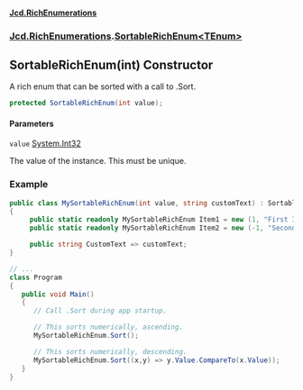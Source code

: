 #### [Jcd.RichEnumerations](index.md 'index')
### [Jcd.RichEnumerations](Jcd.RichEnumerations.md 'Jcd.RichEnumerations').[SortableRichEnum&lt;TEnum&gt;](Jcd.RichEnumerations.SortableRichEnum_TEnum_.md 'Jcd.RichEnumerations.SortableRichEnum<TEnum>')

## SortableRichEnum(int) Constructor

A rich enum that can be sorted with a call to .Sort.

```csharp
protected SortableRichEnum(int value);
```
#### Parameters

<a name='Jcd.RichEnumerations.SortableRichEnum_TEnum_.SortableRichEnum(int).value'></a>

`value` [System.Int32](https://docs.microsoft.com/en-us/dotnet/api/System.Int32 'System.Int32')

The value of the instance. This must be unique.

### Example

```csharp
public class MySortableRichEnum(int value, string customText) : SortableRichEnum<MySortableRichEnum>(value)
{
     public static readonly MySortableRichEnum Item1 = new (1, "First Item");
     public static readonly MySortableRichEnum Item2 = new (-1, "Second Item");

     public string CustomText => customText;
}

// ...
class Program
{
   public void Main()
   {
      // Call .Sort during app startup.

      // This sorts numerically, ascending.
      MySortableRichEnum.Sort();

      // This sorts numerically, descending.
      MySortableRichEnum.Sort((x,y) => y.Value.CompareTo(x.Value));
   }
}
```